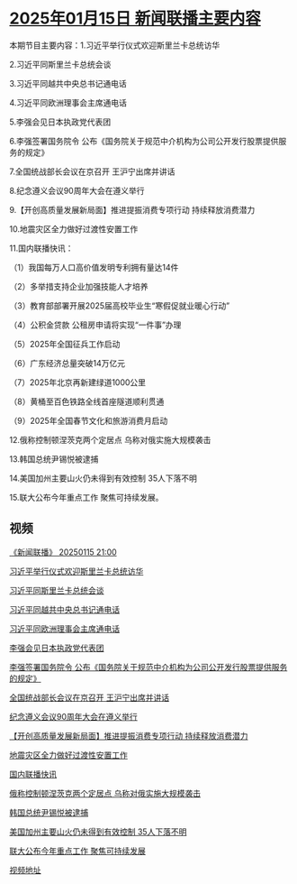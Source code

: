 # [2025年01月15日 新闻联播主要内容](https://tv.cctv.com/lm/xwlb/day/20250115.shtml)

本期节目主要内容：1.习近平举行仪式欢迎斯里兰卡总统访华

2.习近平同斯里兰卡总统会谈

3.习近平同越共中央总书记通电话

4.习近平同欧洲理事会主席通电话

5.李强会见日本执政党代表团

6.李强签署国务院令 公布《国务院关于规范中介机构为公司公开发行股票提供服务的规定》

7.全国统战部长会议在京召开 王沪宁出席并讲话

8.纪念遵义会议90周年大会在遵义举行

9.【开创高质量发展新局面】推进提振消费专项行动 持续释放消费潜力

10.地震灾区全力做好过渡性安置工作

11.国内联播快讯：

（1）我国每万人口高价值发明专利拥有量达14件

（2）多举措支持企业加强技能人才培养

（3）教育部部署开展2025届高校毕业生“寒假促就业暖心行动”

（4）公积金贷款 公租房申请将实现“一件事”办理

（5）2025年全国征兵工作启动

（6）广东经济总量突破14万亿元

（7）2025年北京再新建绿道1000公里

（8）黄桶至百色铁路全线首座隧道顺利贯通

（9）2025年全国春节文化和旅游消费月启动

12.俄称控制顿涅茨克两个定居点 乌称对俄实施大规模袭击

13.韩国总统尹锡悦被逮捕

14.美国加州主要山火仍未得到有效控制 35人下落不明

15.联大公布今年重点工作 聚焦可持续发展。

## 视频

[《新闻联播》 20250115 21:00](https://tv.cctv.com/2025/01/15/VIDE71dEd3EG3owADMnnfxH7250115.shtml)

[习近平举行仪式欢迎斯里兰卡总统访华](https://tv.cctv.com/2025/01/15/VIDEDqQVMfGXOLWki25Wcm3s250115.shtml)

[习近平同斯里兰卡总统会谈](https://tv.cctv.com/2025/01/15/VIDEFYRVZwEmsChXuHt3wK3w250115.shtml)

[习近平同越共中央总书记通电话](https://tv.cctv.com/2025/01/15/VIDEM2VMAmBizc4kF1K1sikg250115.shtml)

[习近平同欧洲理事会主席通电话](https://tv.cctv.com/2025/01/15/VIDEz9LJ7kG7nTsFIg8AIQsz250115.shtml)

[李强会见日本执政党代表团](https://tv.cctv.com/2025/01/15/VIDEI8fpF4cgzt7oHw7Tyf3b250115.shtml)

[李强签署国务院令 公布《国务院关于规范中介机构为公司公开发行股票提供服务的规定》](https://tv.cctv.com/2025/01/15/VIDECBo1bRn5Io1WWYnSTQco250115.shtml)

[全国统战部长会议在京召开 王沪宁出席并讲话](https://tv.cctv.com/2025/01/15/VIDEQYQee2z97eHfmFrlqQXl250115.shtml)

[纪念遵义会议90周年大会在遵义举行](https://tv.cctv.com/2025/01/15/VIDESH1sZfFeqP13LhTltEHY250115.shtml)

[【开创高质量发展新局面】推进提振消费专项行动 持续释放消费潜力](https://tv.cctv.com/2025/01/15/VIDE5X4Lv7UVnyxzG7nG32nv250115.shtml)

[地震灾区全力做好过渡性安置工作](https://tv.cctv.com/2025/01/15/VIDE6sMmsSusKhOgCgNVV9ui250115.shtml)

[国内联播快讯](https://tv.cctv.com/2025/01/15/VIDEetAXL8lm3k7Z3eUIchUT250115.shtml)

[俄称控制顿涅茨克两个定居点 乌称对俄实施大规模袭击](https://tv.cctv.com/2025/01/15/VIDEdjiGH31a42CMD2Hcq9uO250115.shtml)

[韩国总统尹锡悦被逮捕](https://tv.cctv.com/2025/01/15/VIDEUo7r8z3gz5k2wkuJiZ54250115.shtml)

[美国加州主要山火仍未得到有效控制 35人下落不明](https://tv.cctv.com/2025/01/15/VIDEy6xNOawTw7g1eWQ1JPqy250115.shtml)

[联大公布今年重点工作 聚焦可持续发展](https://tv.cctv.com/2025/01/15/VIDEFTanEvjU4GTufiU66Epo250115.shtml)

[视频地址](https://tv.cctv.com/lm/xwlb/day/20250115.shtml) 


